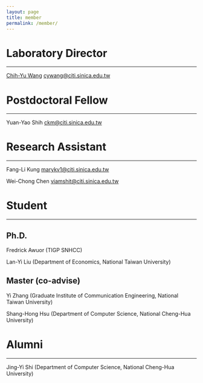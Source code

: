 ```yaml
---
layout: page
title: member
permalink: /member/
---
```


# Laboratory Director

----------------

[Chih-Yu Wang](http://tom.ky) <cywang@citi.sinica.edu.tw>

# Postdoctoral Fellow

-----------------

Yuan-Yao Shih <ckm@citi.sinica.edu.tw>

# Research Assistant

----------------

Fang-Li Kung <marykv1@citi.sinica.edu.tw>

Wei-Chong Chen <viamshit@citi.sinica.edu.tw>

# Student

----------------

## Ph.D.

Fredrick Awuor (TIGP SNHCC)

Lan-Yi Liu (Department of Economics, National Taiwan University)

## Master (co-advise)

Yi Zhang (Graduate Institute of Communication Engineering, National Taiwan University)

Shang-Hong Hsu (Department of Computer Science, National Cheng-Hua University)

# Alumni

----------------

Jing-Yi Shi (Department of Computer Science, National Cheng-Hua University)
